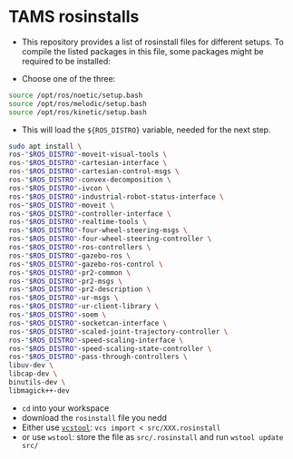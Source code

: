 # TAMS rosinstalls

- This repository provides a list of rosinstall files for different setups.
To compile the listed packages in this file, some packages might be required to be installed:

- Choose one of the three:
```bash
source /opt/ros/noetic/setup.bash
source /opt/ros/melodic/setup.bash
source /opt/ros/kinetic/setup.bash
```

- This will load the `${ROS_DISTRO}` variable, needed for the next step.

```bash
sudo apt install \
ros-"$ROS_DISTRO"-moveit-visual-tools \
ros-"$ROS_DISTRO"-cartesian-interface \
ros-"$ROS_DISTRO"-cartesian-control-msgs \
ros-"$ROS_DISTRO"-convex-decomposition \
ros-"$ROS_DISTRO"-ivcon \
ros-"$ROS_DISTRO"-industrial-robot-status-interface \
ros-"$ROS_DISTRO"-moveit \
ros-"$ROS_DISTRO"-controller-interface \
ros-"$ROS_DISTRO"-realtime-tools \
ros-"$ROS_DISTRO"-four-wheel-steering-msgs \
ros-"$ROS_DISTRO"-four-wheel-steering-controller \
ros-"$ROS_DISTRO"-ros-controllers \
ros-"$ROS_DISTRO"-gazebo-ros \
ros-"$ROS_DISTRO"-gazebo-ros-control \
ros-"$ROS_DISTRO"-pr2-common \
ros-"$ROS_DISTRO"-pr2-msgs \
ros-"$ROS_DISTRO"-pr2-description \
ros-"$ROS_DISTRO"-ur-msgs \
ros-"$ROS_DISTRO"-ur-client-library \
ros-"$ROS_DISTRO"-soem \
ros-"$ROS_DISTRO"-socketcan-interface \
ros-"$ROS_DISTRO"-scaled-joint-trajectory-controller \
ros-"$ROS_DISTRO"-speed-scaling-interface \
ros-"$ROS_DISTRO"-speed-scaling-state-controller \
ros-"$ROS_DISTRO"-pass-through-controllers \
libuv-dev \
libcap-dev \
binutils-dev \
libmagick++-dev
```
- `cd` into your workspace
- download the `rosinstall` file you nedd
- Either use [`vcstool`](https://github.com/dirk-thomas/vcstool): `vcs import < src/XXX.rosinstall`
- or use `wstool`: store the file as `src/.rosinstall` and run `wstool update src/`
